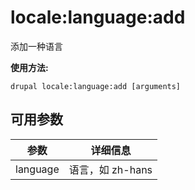 # locale:language:add
添加一种语言

**使用方法:**
```
drupal locale:language:add [arguments]
```

## 可用参数
参数 | 详细信息
---------|-------------
language | 语言，如 zh-hans

